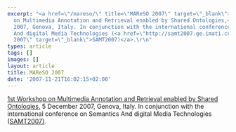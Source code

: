 ```yaml
---
excerpt: "<a href=\"/mareso/\" title=\"MAReSO 2007\" target=\"_blank\">1st Workshop
  on Multimedia Annotation and Retrieval enabled by Shared Ontologies,</a> 5 December
  2007, Genova, Italy. In conjunction with the international conference on Semantics
  And digital Media Technologies (<a href=\"http://samt2007.ge.imati.cnr.it/\" title=\"SAMT
  2007\" target=\"_blank\">SAMT2007)</a>.\r\n"
types: article
tags: []
images: []
layout: article
title: MAReSO 2007
date: '2007-11-21T16:02:15+02:00'
---
```

<a href="/mareso/" title="MAReSO 2007" target="_blank">1st Workshop on Multimedia Annotation and Retrieval enabled by Shared Ontologies,</a> 5 December 2007, Genova, Italy. In conjunction with the international conference on Semantics And digital Media Technologies (<a href="http://samt2007.ge.imati.cnr.it/" title="SAMT 2007" target="_blank">SAMT2007)</a>.
